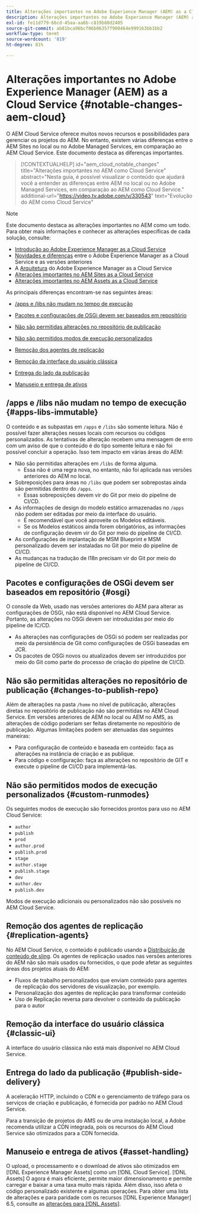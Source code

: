 ```yaml
---
title: Alterações importantes no Adobe Experience Manager (AEM) as a Cloud Service
description: Alterações importantes no Adobe Experience Manager (AEM) as a Cloud Service
exl-id: fe11d779-66cd-45aa-aa6b-c819b88d2405
source-git-commit: ab81bca96bcf06b06357f900464e999163bb1bb2
workflow-type: tm+mt
source-wordcount: '819'
ht-degree: 81%

---
```


# Alterações importantes no Adobe Experience Manager (AEM) as a Cloud Service {#notable-changes-aem-cloud}

O AEM Cloud Service oferece muitos novos recursos e possibilidades para gerenciar os projetos do AEM. No entanto, existem várias diferenças entre o AEM Sites no local ou no Adobe Managed Services, em comparação ao AEM Cloud Service. Este documento destaca as diferenças importantes.

>[!CONTEXTUALHELP]
>id="aem_cloud_notable_changes"
>title="Alterações importantes no AEM como Cloud Service"
>abstract="Nesta guia, é possível visualizar o conteúdo que ajudará você a entender as diferenças entre AEM no local ou no Adobe Managed Services, em comparação ao AEM como Cloud Service."
>additional-url="https://video.tv.adobe.com/v/330543" text="Evolução do AEM como Cloud Service"


>[!NOTE]
>Este documento destaca as alterações importantes no AEM como um todo. Para obter mais informações e conhecer as alterações específicas de cada solução, consulte:
>
>* [Introdução ao Adobe Experience Manager as a Cloud Service](/help/overview/introduction.md)
>* [Novidades e diferenças](/help/overview/what-is-new-and-different.md) entre o Adobe Experience Manager as a Cloud Service e as versões anteriores
>* A [Arquitetura](/help/overview/architecture.md) do Adobe Experience Manager as a Cloud Service
>* [Alterações importantes no AEM Sites as a Cloud Service](/help/sites-cloud/sites-cloud-changes.md)
>* [Alterações importantes no AEM Assets as a Cloud Service](/help/assets/assets-cloud-changes.md)


As principais diferenças encontram-se nas seguintes áreas:

* [/apps e /libs não mudam no tempo de execução](#apps-libs-immutable)

* [Pacotes e configurações de OSGi devem ser baseados em repositório](#osgi)

* [Não são permitidas alterações no repositório de publicação](#changes-to-publish-repo)

* [Não são permitidos modos de execução personalizados](#custom-runmodes)

* [Remoção dos agentes de replicação](#replication-agents)

* [Remoção da interface do usuário clássica](#classic-ui)

* [Entrega do lado da publicação](#publish-side-delivery)

* [Manuseio e entrega de ativos](#asset-handling)

## /apps e /libs não mudam no tempo de execução {#apps-libs-immutable}

O conteúdo e as subpastas em `/apps` e `/libs` são somente leitura. Não é possível fazer alterações nesses locais com recursos ou códigos personalizados. As tentativas de alteração recebem uma mensagem de erro com um aviso de que o conteúdo é do tipo somente leitura e não foi possível concluir a operação. Isso tem impacto em várias áreas do AEM:

* Não são permitidas alterações em `/libs` de forma alguma.
   * Essa não é uma regra nova, no entanto, não foi aplicada nas versões anteriores do AEM no local.
* Sobreposições para áreas no `/libs` que podem ser sobrepostas ainda são permitidas dentro do `/apps`.
   * Essas sobreposições devem vir do Git por meio do pipeline de CI/CD.
* As informações de design do modelo estático armazenadas no `/apps` não podem ser editadas por meio da interface do usuário.
   * É recomendável que você aproveite os Modelos editáveis.
   * Se os Modelos estáticos ainda forem obrigatórios, as informações de configuração devem vir do Git por meio do pipeline de CI/CD.
* As configurações de implantação de MSM Blueprint e MSM personalizado devem ser instaladas no Git por meio do pipeline de CI/CD.
* As mudanças na tradução de I18n precisam vir do Git por meio do pipeline de CI/CD.

## Pacotes e configurações de OSGi devem ser baseados em repositório {#osgi}

O console da Web, usado nas versões anteriores do AEM para alterar as configurações de OSGi, não está disponível no AEM Cloud Service. Portanto, as alterações no OSGi devem ser introduzidas por meio do pipeline de IC/CD.

* As alterações nas configurações de OSGi só podem ser realizadas por meio da persistência de Git como configurações de OSGi baseadas em JCR.
* Os pacotes de OSGi novos ou atualizados devem ser introduzidos por meio do Git como parte do processo de criação do pipeline de CI/CD.

## Não são permitidas alterações no repositório de publicação {#changes-to-publish-repo}

Além de alterações na pasta `/home` no nível de publicação, alterações diretas no repositório de publicação não são permitidas no AEM Cloud Service. Em versões anteriores de AEM no local ou AEM no AMS, as alterações de código poderiam ser feitas diretamente no repositório de publicação. Algumas limitações podem ser atenuadas das seguintes maneiras:

* Para configuração de conteúdo e baseada em conteúdo: faça as alterações na instância de criação e as publique.
* Para código e configuração: faça as alterações no repositório de GIT e execute o pipeline de CI/CD para implementá-las.

## Não são permitidos modos de execução personalizados {#custom-runmodes}

Os seguintes modos de execução são fornecidos prontos para uso no AEM Cloud Service:

* `author`
* `publish`
* `prod`
* `author.prod`
* `publish.prod`
* `stage`
* `author.stage`
* `publish.stage`
* `dev`
* `author.dev`
* `publish.dev`

Modos de execução adicionais ou personalizados não são possíveis no AEM Cloud Service.

## Remoção dos agentes de replicação {#replication-agents}

No AEM Cloud Service, o conteúdo é publicado usando a [Distribuição de conteúdo de sling](https://sling.apache.org/documentation/bundles/content-distribution.html). Os agentes de replicação usados nas versões anteriores do AEM não são mais usados ou fornecidos, o que pode afetar as seguintes áreas dos projetos atuais do AEM:

* Fluxos de trabalho personalizados que enviam conteúdo para agentes de replicação dos servidores de visualização, por exemplo.
* Personalização dos agentes de replicação para transformar conteúdo
* Uso de Replicação reversa para devolver o conteúdo da publicação para o autor

## Remoção da interface do usuário clássica {#classic-ui}

A interface do usuário clássica não está mais disponível no AEM Cloud Service.

## Entrega do lado da publicação {#publish-side-delivery}

A aceleração HTTP, incluindo o CDN e o gerenciamento de tráfego para os serviços de criação e publicação, é fornecida por padrão no AEM Cloud Service.

Para a transição de projetos do AMS ou de uma instalação local, a Adobe recomenda utilizar a CDN integrada, pois os recursos do AEM Cloud Service são otimizados para a CDN fornecida.

## Manuseio e entrega de ativos {#asset-handling}

O upload, o processamento e o download de ativos são otimizados em [!DNL Experience Manager Assets] como um [!DNL Cloud Service]. [!DNL Assets] O agora é mais eficiente, permite maior dimensionamento e permite carregar e baixar a uma taxa muito mais rápida. Além disso, isso afeta o código personalizado existente e algumas operações. Para obter uma lista de alterações e para paridade com os recursos [!DNL Experience Manager] 6.5, consulte as [alterações para [!DNL Assets]](/help/assets/assets-cloud-changes.md).

